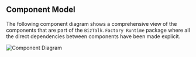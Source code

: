 ﻿## Component Model

The following component diagram shows a comprehensive view of the components that are part of the `BizTalk.Factory Runtime` package where all the direct dependencies between components have been made explicit.

![Component Diagram][component.diagram]

<!-- links -->

[component.diagram]: https://www.plantuml.com/plantuml/proxy?src=https://raw.githubusercontent.com/icraftsoftware/biztalk.factory.github.io/master/BizTalk/Factory/Runtime/ComponentModel.puml "Component Diagram"
